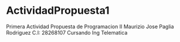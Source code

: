# ActividadPropuesta1
Primera Actividad Propuesta de Programacion II
Maurizio Jose Paglia Rodriguez 
C.I: 28268107
Cursando Ing Telematica
